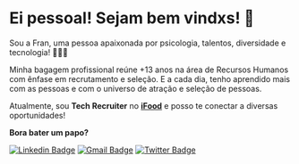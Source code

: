 # **Ei pessoal! Sejam bem vindxs!** **👋**

Sou a Fran, uma pessoa apaixonada por psicologia, talentos, diversidade e tecnologia! 🧠👩‍💻

Minha bagagem profissional reúne +13 anos na área de Recursos Humanos com ênfase em recrutamento e seleção. E a cada dia, tenho aprendido mais com as pessoas e com o universo de atração e seleção de pessoas.

Atualmente, sou **Tech Recruiter** no **[iFood](https://carreiras.ifood.com.br/)** e posso te conectar a diversas oportunidades!

**Bora bater um papo?**

[![Linkedin Badge](https://img.shields.io/badge/-Franciele%20Riedo-2030aa?style=flat-square&logo=Linkedin&logoColor=white&link=https://www.linkedin.com/in/francieleriedo/)](https://www.linkedin.com/in/francieleriedo/) 
[![Gmail Badge](https://img.shields.io/badge/-Gmail-E4405F?style=flat-square&logo=Gmail&logoColor=white&link=mailto:francielesantossouza@gmail.com)](mailto:francielesantossouza@gmail.com)
[![Twitter Badge](https://img.shields.io/badge/-@FrancieleRiedo-3498DB?style=flat-square&labelColor=3498DB&logo=twitter&logoColor=white&link=https://twitter.com/FrancieleRiedo)](https://twitter.com/FrancieleRiedo)
